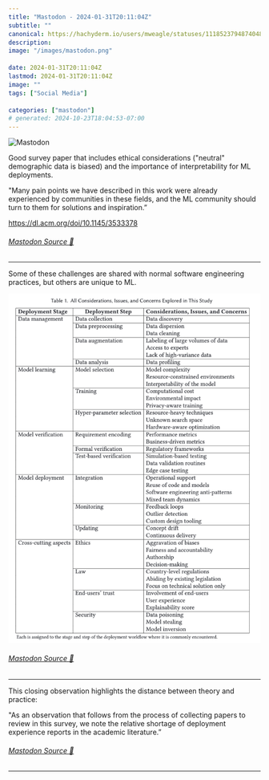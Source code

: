 ```yaml
---
title: "Mastodon - 2024-01-31T20:11:04Z"
subtitle: ""
canonical: https://hachyderm.io/users/mweagle/statuses/111852379487404825
description:
image: "/images/mastodon.png"

date: 2024-01-31T20:11:04Z
lastmod: 2024-01-31T20:11:04Z
image: ""
tags: ["Social Media"]

categories: ["mastodon"]
# generated: 2024-10-23T18:04:53-07:00
---
```

![Mastodon](/images/mastodon.png)

<p>Good survey paper that includes ethical considerations (&quot;neutral&quot; demographic data is biased) and the importance of interpretability for ML deployments. </p><p>&quot;Many pain points we have described in this work were already experienced by communities in these fields, and the ML community should turn to them for solutions and inspiration.”</p><p><a href="https://dl.acm.org/doi/10.1145/3533378" target="_blank" rel="nofollow noopener noreferrer" translate="no"><span class="invisible">https://</span><span class="">dl.acm.org/doi/10.1145/3533378</span><span class="invisible"></span></a></p>


###### [Mastodon Source 🐘](https://hachyderm.io/@mweagle/111852379487404825)

___

<p>Some of these challenges are shared with normal software engineering practices, but others are unique to ML.</p>

![Table that lists the challenges associated with deploying Machine Learning. ](904dd24c072df7c4.png)

###### [Mastodon Source 🐘](https://hachyderm.io/@mweagle/111852390839136987)

___

<p>This closing observation highlights the distance between theory and practice:</p><p>&quot;As an observation that follows from the process of collecting papers to review in this survey, we note the relative shortage of deployment experience reports in the academic literature.”</p>


###### [Mastodon Source 🐘](https://hachyderm.io/@mweagle/111852403428097337)

___
